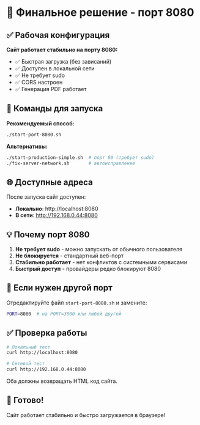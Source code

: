 # 🎯 Финальное решение - порт 8080

## ✅ Рабочая конфигурация

**Сайт работает стабильно на порту 8080:**
- ✅ Быстрая загрузка (без зависаний)
- ✅ Доступен в локальной сети
- ✅ Не требует sudo
- ✅ CORS настроен
- ✅ Генерация PDF работает

## 🚀 Команды для запуска

**Рекомендуемый способ:**
```bash
./start-port-8080.sh
```

**Альтернативы:**
```bash
./start-production-simple.sh  # порт 80 (требует sudo)
./fix-server-network.sh       # автоисправление
```

## 🌐 Доступные адреса

После запуска сайт доступен:
- **Локально**: http://localhost:8080
- **В сети**: http://192.168.0.44:8080

## 💡 Почему порт 8080

1. **Не требует sudo** - можно запускать от обычного пользователя
2. **Не блокируется** - стандартный веб-порт
3. **Стабильно работает** - нет конфликтов с системными сервисами
4. **Быстрый доступ** - провайдеры редко блокируют 8080

## 🔧 Если нужен другой порт

Отредактируйте файл `start-port-8080.sh` и замените:
```bash
PORT=8080  # на PORT=3000 или любой другой
```

## ✅ Проверка работы

```bash
# Локальный тест
curl http://localhost:8080

# Сетевой тест
curl http://192.168.0.44:8080
```

Оба должны возвращать HTML код сайта.

## 🎉 Готово!

Сайт работает стабильно и быстро загружается в браузере!
